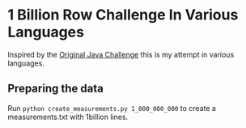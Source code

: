 # 1 Billion Row Challenge In Various Languages

Inspired by the [Original Java Challenge](https://github.com/gunnarmorling/1brc) this is my attempt in various languages.

## Preparing the data 

Run `python create_measurements.py 1_000_000_000` to create a measurements.txt with 1billion lines.

